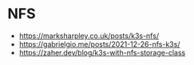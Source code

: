 # NFS

- https://marksharpley.co.uk/posts/k3s-nfs/
- https://gabrielgio.me/posts/2021-12-26-nfs-k3s/
- https://zaher.dev/blog/k3s-with-nfs-storage-class
